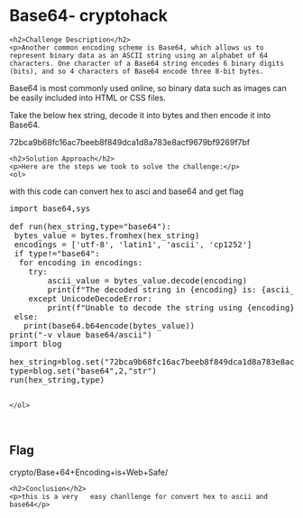 
<!DOCTYPE html>
<html>

<body>
    <h1>Base64- cryptohack</h1>

    <h2>Challenge Description</h2>
    <p>Another common encoding scheme is Base64, which allows us to represent binary data as an ASCII string using an alphabet of 64 characters. One character of a Base64 string encodes 6 binary digits (bits), and so 4 characters of Base64 encode three 8-bit bytes.

Base64 is most commonly used online, so binary data such as images can be easily included into HTML or CSS files.

Take the below hex string, decode it into bytes and then encode it into Base64.

72bca9b68fc16ac7beeb8f849dca1d8a783e8acf9679bf9269f7bf
</p>
 
    <h2>Solution Approach</h2>
    <p>Here are the steps we took to solve the challenge:</p>
    <ol>
with this code can convert hex to asci and base64 and get flag
<pre>
import base64,sys

def run(hex_string,type="base64"):
 bytes_value = bytes.fromhex(hex_string)
 encodings = ['utf-8', 'latin1', 'ascii', 'cp1252']
 if type!="base64":
  for encoding in encodings:
    try:
        ascii_value = bytes_value.decode(encoding)
        print(f"The decoded string in {encoding} is: {ascii_value}") 
    except UnicodeDecodeError:
        print(f"Unable to decode the string using {encoding}")
 else:
   print(base64.b64encode(bytes_value))
print("-v vlaue base64/ascii")
import blog
 
hex_string=blog.set("72bca9b68fc16ac7beeb8f849dca1d8a783e8acf9679bf9269f7bf",1)
type=blog.set("base64",2,"str")
run(hex_string,type)

</pre>
       
    
    </ol>
<br>
    <h2>Flag</h2>
    <p class="flag">crypto/Base+64+Encoding+is+Web+Safe/
</p>

    <h2>Conclusion</h2>
    <p>this is a very   easy chanllenge for convert hex to ascii and base64</p>
</body>
</html>

